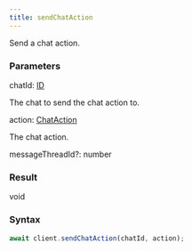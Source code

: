 ```yaml
---
title: sendChatAction
---
```


Send a chat action.


### Parameters 

<div class="flex flex-col gap-3"><div><div class="font-mono" id="p_chatId" data-anchor><span class="font-bold">chatId</span><span class="opacity-50">:</span> <a href="/gh/types/id"  >ID</a></div><div class="pl-3"><div class="no-margin">

The chat to send the chat action to.

</div></div></div><div><div class="font-mono" id="p_action" data-anchor><span class="font-bold">action</span><span class="opacity-50">:</span> <a href="/gh/types/chataction"  >ChatAction</a></div><div class="pl-3"><div class="no-margin">

The chat action.

</div></div></div><div class="flex flex-col gap-3"><div><div class="flex gap-2"><div class="font-mono p" id="p_messageThreadId" data-anchor><span class="font-bold">messageThreadId</span><span class="opacity-50"><span title="Optional" class="cursor-help">?</span>:</span> <span>number</span></div></div></div></div></div>

### Result 

<div class="font-mono"><span>void</span></div>

### Syntax

```ts
await client.sendChatAction(chatId, action);
```



